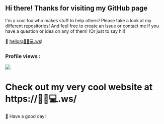 ## Hi there! Thanks for visiting my GitHub page

I'm a cool fox who makes stuff to help others! Please take a look at my different repositories! And feel free to create an issue or contact me if you have a question or idea on any of them! (Or just to say hi!)

📩 [hello@🦊✨💻.ws](mailto:hello@xn--0ci5768mq9c.ws)!

### Profile views :

![](https://count.getloli.com/@:helloyanis-github?theme=3d-num)

# Check out my very cool website at https://🦊✨💻.ws/

🔆 Have a good day!
<a rel="me" href="https://piaille.fr/@helloyanis"></a>
